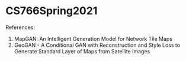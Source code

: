 # CS766Spring2021

References:
1. MapGAN: An Intelligent Generation Model for Network Tile Maps
2. GeoGAN - A Conditional GAN with Reconstruction and Style Loss to Generate Standard Layer of Maps from Satellite Images
